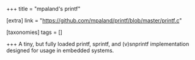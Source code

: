 +++
title = "mpaland's printf"

[extra]
link = "https://github.com/mpaland/printf/blob/master/printf.c"

[taxonomies]
tags = []

+++
A tiny, but fully loaded printf, sprintf, and (v)snprintf implementation
designed for usage in embedded systems.
